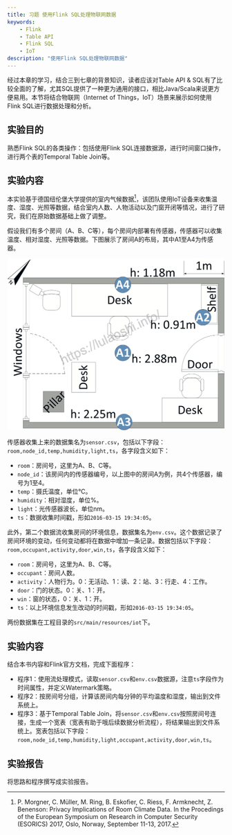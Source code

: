 ```yaml
---
title: 习题 使用Flink SQL处理物联网数据
keywords: 
    - Flink
    - Table API
    - Flink SQL
    - IoT
description: "使用Flink SQL处理物联网数据"
---
```


经过本章的学习，结合三到七章的背景知识，读者应该对Table API & SQL有了比较全面的了解，尤其SQL提供了一种更为通用的接口，相比Java/Scala来说更方便易用。本节将结合物联网（Internet of Things，IoT）场景来展示如何使用Flink SQL进行数据处理和分析。

## 实验目的

熟悉Flink SQL的各类操作：包括使用Flink SQL连接数据源，进行时间窗口操作，进行两个表的Temporal Table Join等。

## 实验内容

本实验基于德国纽伦堡大学提供的室内气候数据[^1]，该团队使用IoT设备来收集温度、湿度、光照等数据，结合室内人数、人物活动以及门窗开闭等情况，进行了研究，我们在原始数据基础上做了调整。

假设我们有多个房间（A、B、C等），每个房间内部署有传感器，传感器可以收集温度、相对湿度、光照等数据。下图展示了房间A的布局，其中A1至A4为传感器。


![室内数据收集示意图](./img/iot-room-a.png)

传感器收集上来的数据集名为`sensor.csv`，包括以下字段：`room,node_id,temp,humidity,light,ts`，各字段含义如下：

* `room`：房间号，这里为A、B、C等。
* `node_id`：该房间内的传感器编号，以上图中的房间A为例，共4个传感器，编号为1至4。
* `temp`：摄氏温度，单位°C。
* `humidity`：相对湿度，单位%。
* `light`：光传感器波长，单位nm。
* `ts`：数据收集时间戳，形如`2016-03-15 19:34:05`。

此外，第二个数据流收集房间的环境信息，数据集名为`env.csv`。这个数据记录了房间环境的变动，任何变动都将在数据中增加一条记录。数据包括以下字段：`room,occupant,activity,door,win,ts`，各字段含义如下：

* `room`：房间号，这里为A、B、C等。
* `occupant`：房间人数。
* `activity`：人物行为。0：无活动、1：读、2：站、3：行走、4：工作。
* `door`：门的状态。0：关、1：开。
* `win`：窗的状态，0：关、1：开。
* `ts`：以上环境信息发生改动的时间戳，形如`2016-03-15 19:34:05`。

两份数据集在工程目录的`src/main/resources/iot`下。

## 实验内容

结合本书内容和Flink官方文档，完成下面程序：

* 程序1：使用流处理模式，读取`sensor.csv`和`env.csv`数据源，注意`ts`字段作为时间属性，并定义Watermark策略。
* 程序2：按房间号分组，计算该房间内每分钟的平均温度和湿度，输出到文件系统上。
* 程序3：基于Temporal Table Join，将`sensor.csv`和`env.csv`按照房间号连接，生成一个宽表（宽表有助于哦后续数据分析流程），将结果输出到文件系统上。宽表包括以下字段：`room,node_id,temp,humidity,light,occupant,activity,door,win,ts`。

## 实验报告
将思路和程序撰写成实验报告。

[^1]: P. Morgner, C. Müller, M. Ring, B. Eskofier, C. Riess, F. Armknecht, Z. Benenson: Privacy Implications of Room Climate Data. In the Procedings of the European Symposium on Research in Computer Security (ESORICS) 2017, Oslo, Norway, September 11-13, 2017.